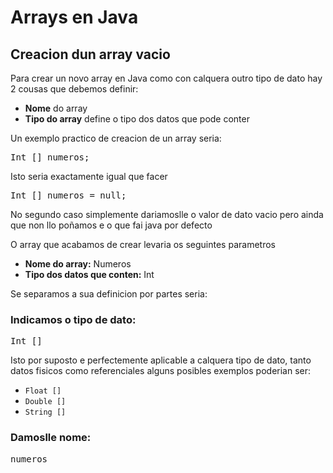 # Arrays en Java

## Creacion dun array vacio

Para crear un novo array en Java como con calquera outro tipo de dato hay 2 cousas que debemos definir:

- **Nome** do array
- **Tipo do array** define o tipo dos datos que pode conter

Un exemplo practico de creacion de un array seria:

<pre>Int [] numeros;</pre>

Isto seria exactamente igual que facer

<pre>Int [] numeros = null;</pre>

No segundo caso simplemente dariamoslle o valor de dato vacio pero ainda que non llo poñamos e o que fai java por defecto

O array que acabamos de crear levaria os seguintes parametros

- **Nome do array:** Numeros
- **Tipo dos datos que conten:** Int

Se separamos a sua definicion por partes seria:

### Indicamos o tipo de dato:

<pre>Int []</pre>

Isto por suposto e perfectemente aplicable a calquera tipo de dato, tanto datos fisicos como referenciales alguns posibles exemplos poderian ser:

- `Float []`
- `Double []`
- `String []`

### Damoslle nome:

<pre>numeros</pre>
